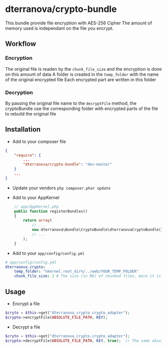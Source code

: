# dterranova/crypto-bundle

This bundle provide file encryption with AES-256 Cipher
The amount of memory used is independant on the file you encrypt.

## Workflow

### Encryption
The original file is readen by the `chunk_file_size` and the encryption is done on this amount of data
A folder is created in the `temp_folder` with the name of the original encrypted file
Each encrypted part are written in this folder

### Decryption
By passing the original file name to the `decryptFile` method, the cryptoBundle use the corresponding folder with encrypted parts of the file to rebuild the original file

## Installation

- Add to your composer file

``` json
{
    "require": {
        ...
        "dterranova/crypto-bundle": "dev-master"
    }
    ...
}
```

- Update your vendors
`php composer.phar update`

- Add to your AppKernel

``` php
    // app/AppKernel.php
    public function registerBundles()
    {
        return array(
            // ...
            new dterranova\Bundle\CryptoBundle\dterranovaCryptoBundle(),
            // ...
        );
    }
```

- Add to your `app/config/config.yml`

``` yml
# app/config/config.yml
dterranova_crypto:
    temp_folder: "%kernel.root_dir%/../web/YOUR_TEMP_FOLDER"
    chunk_file_size: 2 # The size (in Mb) of chunked files, more it is big more it will consume memory 
```

## Usage

- Encrypt a file
``` php
$cryto = $this->get("dterranova_crypto.crypto_adapter");
$crypto->encryptFile(ABSOLUTE_FILE_PATH, KEY);
```

- Decrypt a file
``` php
$cryto = $this->get("dterranova_crypto.crypto_adapter");
$crypto->decryptFile(ABSOLUTE_FILE_PATH, KEY, true);  // The same absolute file path
```
